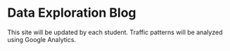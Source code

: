 # Data Exploration Blog

This site will be updated by each student. Traffic patterns
will be analyzed using Google Analytics.

